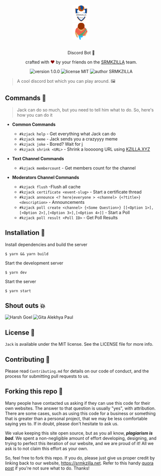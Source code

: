 <div align="center">
  <img alt="SRMKZILLA Logo" src="docs/srmkzilla_logo.png" height="56" />
</div>
<div align="center">
  <img alt="kzilla-xyz Logo" src="docs/jack_logo.png" height="56" />
</div>

<br>
<p align="center">
Discord Bot  🤖
</p>
<p align="center">
crafted with <span style="color: #8b0000;">&hearts;</span> by your friends on the <a href="https://srmkzilla.net">SRMKZILLA</a> team.
</p>
<p align="center">
    <img src="https://img.shields.io/badge/version-1.0.0-yellowgreen" alt="version 1.0.0"/>
    <img src="https://img.shields.io/badge/license-MIT-brightgreen" alt="license MIT"/>
    <img src="https://img.shields.io/badge/author-SRMKZILLA-orange" alt="author SRMKZILLA"/>
</p>

> A cool discord bot which you can play around. 🖼️

## Commands 🔧

> Jack can do so much, but you need to tell him what to do. So, here's how you can do it

- **Common Commands**

  - `#kzjack help` - Get everything what Jack can do
  - `#kzjack meme` - Jack sends you a crazyyyy meme
  - `#kzjack joke` - Bored? Wait for j
  - `#kzjack shrink <URL>` - Shrink a looooong URL using [KZILLA.XYZ](https://kzilla.xyz/)

- **Text Channel Commands**

  - `#kzjack membercount` - Get members count for the channel

- **Moderators Channel Commands**

  - `#kzjack flush` -Flush all cache
  - `#kzjack certificate <event-slug>` - Start a certificate thread
  - `#kzjack announce <? here|everyone > <channel> {<?title>} <description>` - Announcements
  - `#kzjack poll create <channel> {<Some Question>} [[<Option 1>],[<Option 2>],[<Option 3>],[<Option 4>]]` - Start a Poll
  - `#kzjack poll result <Poll ID>` - Get Poll Results

## Installation 🔧

Install dependencies and build the server

```
$ yarn && yarn build
```

Start the development server

```
$ yarn dev
```

Start the server

```
$ yarn start
```

## Shout outs 💥

![Harsh Goel](https://github.com/harshgoel05.png?size=128) ![Gita Alekhya Paul](https://github.com/gitaalekhyapaul.png?size=128)<br>

## License 📜

`Jack` is available under the MIT license. See the LICENSE file for more info.

## Contributing 🤝

Please read `Contributing.md` for details on our code of conduct, and the process for submitting pull requests to us.

## Forking this repo 🚨

Many people have contacted us asking if they can use this code for their own websites. The answer to that question is usually "yes", with attribution. There are some cases, such as using this code for a business or something that is greater than a personal project, that we may be less comfortable saying yes to. If in doubt, please don't hesitate to ask us.

We value keeping this site open source, but as you all know, _**plagiarism is bad**_. We spent a non-negligible amount of effort developing, designing, and trying to perfect this iteration of our website, and we are proud of it! All we ask is to not claim this effort as your own.

So, feel free to fork this repo. If you do, please just give us proper credit by linking back to our website, https://srmkzilla.net. Refer to this handy [quora post](https://www.quora.com/Is-it-bad-to-copy-other-peoples-code) if you're not sure what to do. Thanks!
